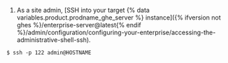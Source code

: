 1. As a site admin, [SSH into your target {% data variables.product.prodname_ghe_server %} instance]({% ifversion not ghes %}/enterprise-server@latest{% endif %}/admin/configuration/configuring-your-enterprise/accessing-the-administrative-shell-ssh).
```shell
$ ssh -p 122 admin@HOSTNAME
```
